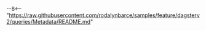 --8<-- "https://raw.githubusercontent.com/rodalynbarce/samples/feature/dagsterv2/queries/Metadata/README.md"